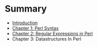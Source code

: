 # Summary

* [Introduction](README.md)
* [Chapter 1: Perl Syntax](chapter1.md)
* [Chapter 2: Regular Expressions in Perl](chapter_2_regular_expressions_in_perl.md)
* Chapter 3: Datastructures In Perl

